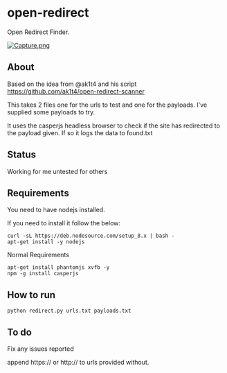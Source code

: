 # open-redirect
Open Redirect Finder.


[![Capture.png](https://s1.postimg.org/88l48isty7/Capture.png)](https://postimg.org/image/5dsg2qdn6j/)

About
----

Based on the idea from @ak1t4 and his script https://github.com/ak1t4/open-redirect-scanner

This takes 2 files one for the urls to test and one for the payloads.
I've supplied some payloads to try.

It uses the casperjs headless browser to check if the site has redirected to the payload given.
If so it logs the data to found.txt







Status
------

Working for me untested for others



Requirements
--------------

You need to have nodejs installed.

If you need to install it follow the below:

```
curl -sL https://deb.nodesource.com/setup_8.x | bash -
apt-get install -y nodejs
```



Normal Requirements

```
apt-get install phantomjs xvfb -y
npm -g install casperjs
```


How to run
--------------


```
python redirect.py urls.txt payloads.txt
```





To do
--------



Fix any issues reported


append https:// or http:// to urls provided without.
